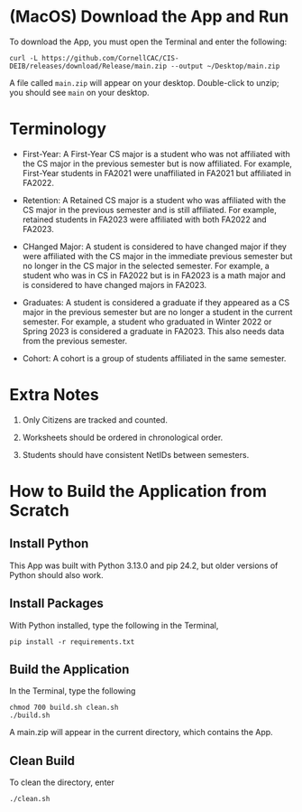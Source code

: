 # (MacOS) Download the App and Run
To download the App, you must open the Terminal and enter the following:
```
curl -L https://github.com/CornellCAC/CIS-DEIB/releases/download/Release/main.zip --output ~/Desktop/main.zip
```
A file called `main.zip` will appear on your desktop. Double-click to unzip; you should see `main` on your desktop.


# Terminology

* First-Year: A First-Year CS major is a student who was not affiliated with the CS major in the previous semester but is now affiliated. For example, First-Year students in FA2021 were unaffiliated in FA2021 but affiliated in FA2022.

* Retention: A Retained CS major is a student who was affiliated with the CS major in the previous semester and is still affiliated. For example, retained students in FA2023 were affiliated with both FA2022 and FA2023. 

* CHanged Major: A student is considered to have changed major if they were affiliated with the CS major in the immediate previous semester but no longer in the CS major in the selected semester. For example, a student who was in CS in FA2022 but is in FA2023 is a math major and is considered to have changed majors in FA2023. 

* Graduates: A student is considered a graduate if they appeared as a CS major in the previous semester but are no longer a student in the current semester. For example, a student who graduated in Winter 2022 or Spring 2023 is considered a graduate in  FA2023. This also needs data from the previous semester. 

* Cohort: A cohort is a group of students affiliated in the same semester. 


# Extra Notes
1. Only Citizens are tracked and counted. 

1. Worksheets should be ordered in chronological order. 

1. Students should have consistent NetIDs between semesters.


# How to Build the Application from Scratch

## Install Python
This App was built with Python 3.13.0 and pip 24.2, but older versions of Python should also work.

## Install Packages
With Python installed, type the following in the Terminal, 
```
pip install -r requirements.txt
```

## Build the Application
In the Terminal, type the following
```
chmod 700 build.sh clean.sh
./build.sh
```
A main.zip will appear in the current directory, which contains the App.

## Clean Build
To clean the directory, enter 
```
./clean.sh
```
